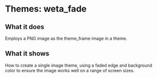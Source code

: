 # Themes: weta_fade

## What it does

Employs a PNG image as the theme_frame image in a theme.

## What it shows

How to create a single image theme, using a faded edge and background color to ensure
the image works well on a range of screen sizes.
